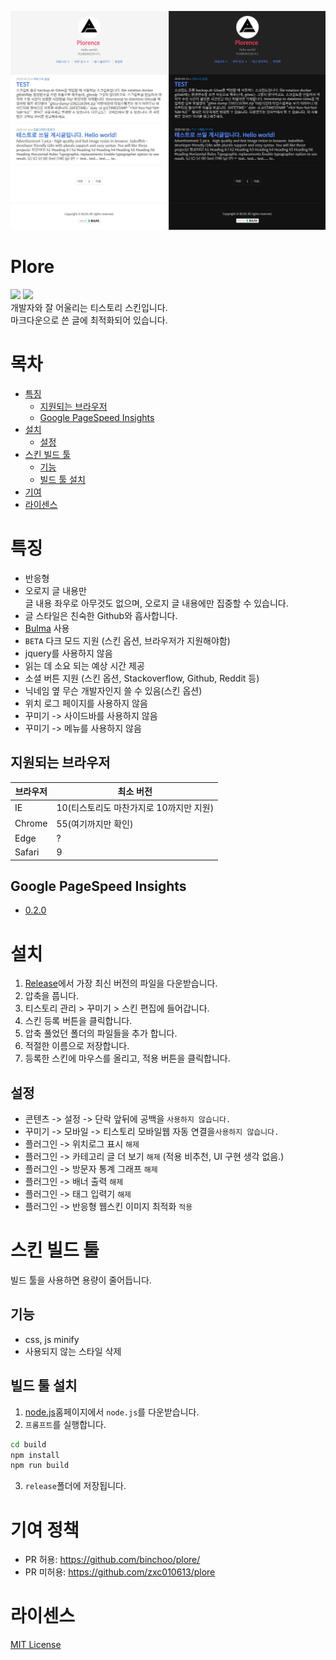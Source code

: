 ![](./image1.jpg)
# Plore
![](https://img.shields.io/github/repo-size/zxc010613/plore)
![](https://img.shields.io/github/downloads/zxc010613/plore/total)  
개발자와 잘 어울리는 티스토리 스킨입니다.  
마크다운으로 쓴 글에 최적화되어 있습니다.  

# 목차
+ [특징](#특징)
    + [지원되는 브라우저](#지원되는-브라우저)
    + [Google PageSpeed Insights](#Google-PageSpeed-Insights)
+ [설치](#설치)
    + [설정](#설정)
+ [스킨 빌드 툴](#스킨-빌드-툴)
    + [기능](#기능)
    + [빌드 툴 설치](#빌드-툴-설치)
+ [기여](#기여)
+ [라이센스](라이센스)

# 특징
+ 반응형
+ 오로지 글 내용만  
글 내용 좌우로 아무것도 없으며, 오로지 글 내용에만 집중할 수 있습니다.  
+ 글 스타일은 친숙한 Github와 흡사합니다.
+ [Bulma](https://bulma.io/) 사용
+ `BETA` 다크 모드 지원 (스킨 옵션, 브라우저가 지원해야함)
+ jquery를 사용하지 않음
+ 읽는 데 소요 되는 예상 시간 제공
+ 소셜 버튼 지원 (스킨 옵션, Stackoverflow, Github, Reddit 등)
+ 닉네임 옆 무슨 개발자인지 쓸 수 있음(스킨 옵션)
+ 위치 로그 페이지를 사용하지 않음
+ 꾸미기 -> 사이드바를 사용하지 않음
+ 꾸미기 -> 메뉴를 사용하지 않음

## 지원되는 브라우저
|브라우저|최소 버전|
|--------|----------|
|IE| 10(티스토리도 마찬가지로 10까지만 지원) |
|Chrome| 55(여기까지만 확인) |
|Edge| ? |
|Safari | 9 |

## Google PageSpeed Insights
- [0.2.0](https://github.com/zxc010613/plore/blob/master/changelog.0.N.N.md#google-pagespeed-insights020)

# 설치
1. [Release](https://github.com/zxc010613/plore/releases)에서 가장 최신 버전의 파일을 다운받습니다.
2. 압축을 풉니다.
3. 티스토리 관리 > 꾸미기 > 스킨 편집에 들어갑니다.
4. 스킨 등록 버튼을 클릭합니다.
5. 압축 풀었던 폴더의 파일들을 추가 합니다.
6. 적절한 이름으로 저장합니다.
7. 등록한 스킨에 마우스를 올리고, 적용 버튼을 클릭합니다.

## 설정
+ 콘텐츠 -> 설정 -> 단락 앞뒤에 공백을 `사용하지 않습니다.`
+ 꾸미기 -> 모바일 -> 티스토리 모바일웹 자동 연결을`사용하지 않습니다.`
+ 플러그인 -> 위치로그 표시 `해제`
+ 플러그인 -> 카테고리 글 더 보기 `해제` (적용 비추천, UI 구현 생각 없음.)
+ 플러그인 -> 방문자 통계 그래프 `해제`
+ 플러그인 -> 배너 출력 `해제`
+ 플러그인 -> 태그 입력기 `해제`
+ 플러그인 -> 반응형 웹스킨 이미지 최적화 `적용`

# 스킨 빌드 툴
빌드 툴을 사용하면 용량이 줄어듭니다.  

## 기능
+ css, js minify
+ 사용되지 않는 스타일 삭제  

## 빌드 툴 설치
1. [node.js](https://nodejs.org/ko/)홈페이지에서 `node.js`를 다운받습니다.
2. `프롬프트`를 실행합니다.

```bash
cd build
npm install
npm run build
```

3. `release`폴더에 저장됩니다.

# 기여 정책
- PR 허용: https://github.com/binchoo/plore/
- PR 미허용: https://github.com/zxc010613/plore

# 라이센스
[MIT License](./LICENSE)
